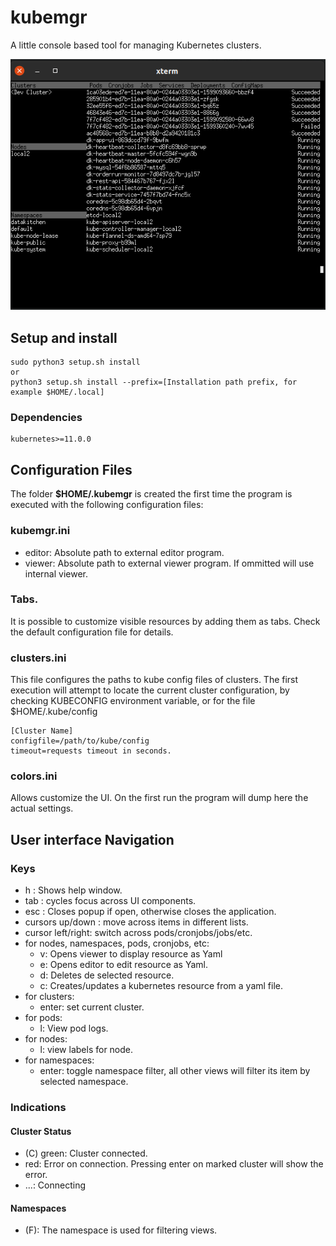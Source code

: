 # kubemgr    
A little console based tool for managing Kubernetes clusters.    
    
![Screenhost](screenshot.png?raw=true "Screenhost")    
    
## Setup and install    
    
    sudo python3 setup.sh install    
    or
    python3 setup.sh install --prefix=[Installation path prefix, for example $HOME/.local]

### Dependencies
    kubernetes>=11.0.0

## Configuration Files

The folder **$HOME/.kubemgr** is created the first time the program is executed with the following configuration files:

### kubemgr.ini
- editor: Absolute path to external editor program.
- viewer: Absolute path to external viewer program. If ommitted will use internal viewer.

### Tabs.
It is possible to customize visible resources by adding them as tabs.
Check the default configuration file for details.

### clusters.ini
This file configures the paths to kube config files of clusters.
The first execution will attempt to locate the current cluster configuration, by checking KUBECONFIG environment variable, or for the file $HOME/.kube/config

    [Cluster Name]
    configfile=/path/to/kube/config
    timeout=requests timeout in seconds.


### colors.ini
Allows customize the UI. On the first run the program will dump here the actual settings.

## User interface Navigation

### Keys
* h : Shows help window.    
* tab : cycles focus across UI components.    
* esc : Closes popup if open, otherwise closes the application.    
* cursors up/down : move across items in different lists.    
* cursor left/right: switch across pods/cronjobs/jobs/etc.     
* for nodes, namespaces, pods, cronjobs, etc:    
  * v: Opens viewer to display resource as Yaml
  * e: Opens editor to edit resource as Yaml.    
  * d: Deletes de selected resource.
  * c: Creates/updates a kubernetes resource from a yaml file.
* for clusters:
  * enter: set current cluster.
* for pods:           
  * l: View pod logs.    
* for nodes:          
  * l: view labels for node.    
* for namespaces:     
  * enter: toggle namespace filter, all other views will filter its item by selected namespace.

### Indications
#### Cluster Status
* (C) green: Cluster connected.
* <X> red: Error on connection. Pressing enter on marked cluster will show the error.
* ...: Connecting

#### Namespaces
* (F): The namespace is used for filtering views.

